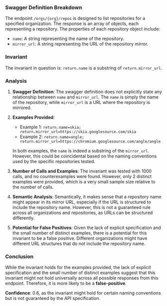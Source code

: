 ### Swagger Definition Breakdown

The endpoint `/orgs/{org}/repos` is designed to list repositories for a specified organization. The response is an array of objects, each representing a repository. The properties of each repository object include:
- `name`: A string representing the name of the repository.
- `mirror_url`: A string representing the URL of the repository mirror.

### Invariant

The invariant in question is: `return.name` is a substring of `return.mirror_url`.

### Analysis

1. **Swagger Definition**: The swagger definition does not explicitly state any relationship between `name` and `mirror_url`. The `name` is simply the name of the repository, while `mirror_url` is a URL where the repository is mirrored.

2. **Examples Provided**:
   - Example 1: `return.name=skia; return.mirror_url=https://skia.googlesource.com/skia`
   - Example 2: `return.name=angle; return.mirror_url=https://chromium.googlesource.com/angle/angle`

   In both examples, the `name` is indeed a substring of the `mirror_url`. However, this could be coincidental based on the naming conventions used by the specific repositories tested.

3. **Number of Calls and Examples**: The invariant was tested with 1000 calls, and no counterexamples were found. However, only 2 distinct examples were provided, which is a very small sample size relative to the number of calls.

4. **Semantic Analysis**: Semantically, it makes sense that a repository name might appear in its mirror URL, especially if the URL is structured to include the repository name. However, this is not a guaranteed rule across all organizations and repositories, as URLs can be structured differently.

5. **Potential for False Positives**: Given the lack of explicit specification and the small number of distinct examples, there is a potential for this invariant to be a false positive. Different organizations might have different URL structures that do not include the repository name.

### Conclusion

While the invariant holds for the examples provided, the lack of explicit specification and the small number of distinct examples suggest that this invariant might not hold universally across all possible responses from this endpoint. Therefore, it is more likely to be a **false-positive**.

**Confidence**: 0.6, as the invariant might hold for certain naming conventions but is not guaranteed by the API specification.
